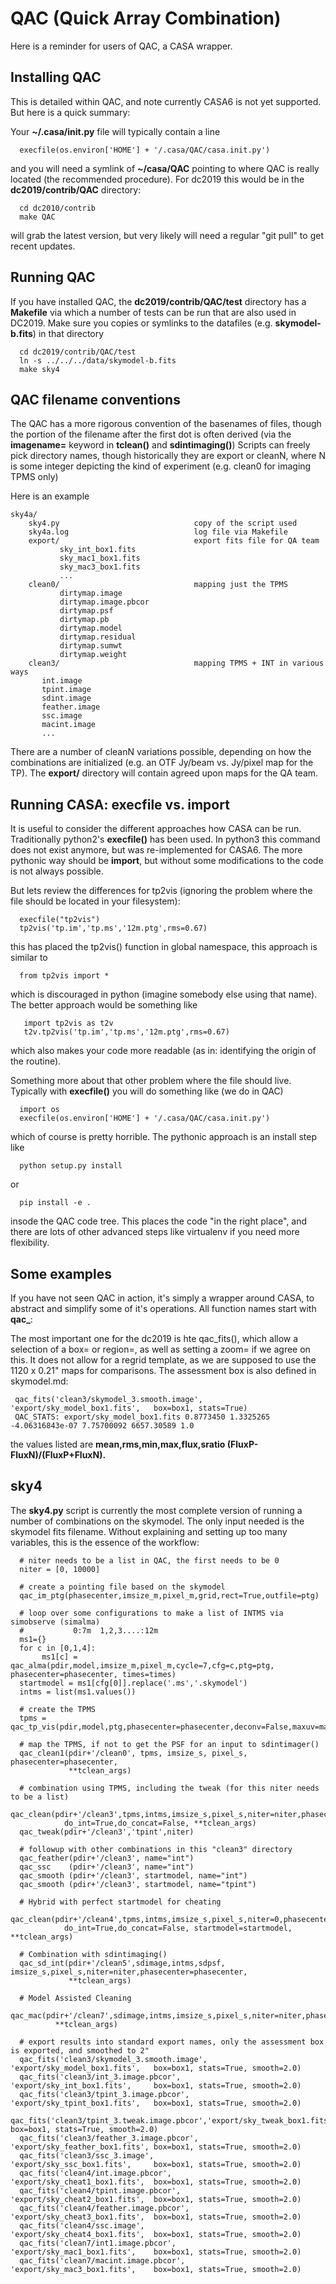 # QAC (Quick Array Combination) 

Here is a reminder for users of QAC, a CASA wrapper.

## Installing QAC

This is detailed within QAC, and note currently CASA6 is not yet supported. But here
is a quick summary:

Your **~/.casa/init.py** file will typically contain a line

      execfile(os.environ['HOME'] + '/.casa/QAC/casa.init.py')

and you will need a symlink of **~/casa/QAC** pointing to where QAC is
really located (the recommended procedure). For dc2019 this would
be in the **dc2019/contrib/QAC** directory:

      cd dc2010/contrib
      make QAC

will grab the latest version, but very likely will need a regular
"git pull" to get recent updates.

## Running QAC

If you have installed QAC, the **dc2019/contrib/QAC/test** directory
has a **Makefile** via which a number of tests can be run that are
also used in DC2019. Make sure you copies or symlinks to the datafiles
(e.g. **skymodel-b.fits**) in that directory

      cd dc2019/contrib/QAC/test
      ln -s ../../../data/skymodel-b.fits
      make sky4
      

## QAC filename conventions

The QAC
has a more rigorous convention
of the basenames of files, though the portion of the filename
after the first dot is often derived (via the **imagename=** keyword in
**tclean()** and **sdintimaging()**)
Scripts can freely pick directory names, though historically
they are export or cleanN, where N is some integer
depicting the kind of experiment (e.g. clean0 for imaging TPMS only)

Here is an example

    sky4a/
        sky4.py                              copy of the script used
        sky4a.log                            log file via Makefile
        export/                              export fits file for QA team
               sky_int_box1.fits
               sky_mac1_box1.fits
               sky_mac3_box1.fits
               ...
        clean0/                              mapping just the TPMS
               dirtymap.image
               dirtymap.image.pbcor
               dirtymap.psf
               dirtymap.pb
               dirtymap.model
               dirtymap.residual
               dirtymap.sumwt
               dirtymap.weight
        clean3/                              mapping TPMS + INT in various ways
	       int.image
	       tpint.image
	       sdint.image
	       feather.image
	       ssc.image
	       macint.image
	       ...

There are a number of cleanN variations possible, depending on how the combinations
are initialized (e.g. an OTF Jy/beam vs. Jy/pixel map for the TP). The **export/**
directory will contain agreed upon maps for the QA team.

## Running CASA: execfile vs. import

It is useful to consider the different approaches how CASA can be run. Traditionally
python2's **execfile()** has been used. In python3 this command does not exist anymore,
but was re-implemented for CASA6. The more pythonic way should be **import**, but
without some modifications to the code is not always possible.

But lets review the differences for tp2vis (ignoring the problem where
the file should be located in your filesystem):

      execfile("tp2vis")
      tp2vis('tp.im','tp.ms','12m.ptg',rms=0.67)

this has placed the tp2vis() function in global namespace, this approach is similar to

      from tp2vis import *

which is discouraged in python (imagine somebody else using that name).  The better
approach would be something like

       import tp2vis as t2v
       t2v.tp2vis('tp.im','tp.ms','12m.ptg',rms=0.67)

which also makes your code more readable (as in: identifying the origin of the routine).


Something more about that other problem where the file should live. Typically with **execfile()**
you will do something like (we do in QAC)

      import os
      execfile(os.environ['HOME'] + '/.casa/QAC/casa.init.py')

which of course is pretty horrible. The pythonic approach is an install step like

      python setup.py install
      
or

      pip install -e .

insode the QAC code tree.  This places the code "in the right place", and there are lots of other
advanced steps like virtualenv if you need more flexibility.



    



## Some examples

If you have not seen QAC in action, it's simply a wrapper around CASA, to abstract and
simplify some of it's operations. All function names start with **qac_**:

The most important one for the dc2019 is hte qac_fits(), which allow a selection of
a box= or region=, as well as setting a zoom= if we agree on this. It does not allow
for a regrid template, as we are supposed to use the 1120 x 0.21" maps for comparisons.
The assessment box is also defined in skymodel.md:

     qac_fits('clean3/skymodel_3.smooth.image', 'export/sky_model_box1.fits',   box=box1, stats=True)
     QAC_STATS: export/sky_model_box1.fits 0.8773450 1.3325265 -4.06316843e-07 7.75700092 6657.30589 1.0

the values listed are **mean,rms,min,max,flux,sratio (FluxP-FluxN)/(FluxP+FluxN).**       <div style="page-break-after: always"></div>


## sky4

The **sky4.py** script is currently the most complete version of
running a number of combinations on the skymodel. The only input needed
is the skymodel fits filename.  Without explaining and setting up too
many variables, this is the essence of the workflow:

      # niter needs to be a list in QAC, the first needs to be 0
      niter = [0, 10000]

      # create a pointing file based on the skymodel
      qac_im_ptg(phasecenter,imsize_m,pixel_m,grid,rect=True,outfile=ptg)

      # loop over some configurations to make a list of INTMS via simobserve (simalma)
      #           0:7m  1,2,3....:12m
      ms1={}
      for c in [0,1,4]:
           ms1[c] = qac_alma(pdir,model,imsize_m,pixel_m,cycle=7,cfg=c,ptg=ptg, phasecenter=phasecenter, times=times)
      startmodel = ms1[cfg[0]].replace('.ms','.skymodel')	   
      intms = list(ms1.values())

      # create the TPMS
      tpms = qac_tp_vis(pdir,model,ptg,phasecenter=phasecenter,deconv=False,maxuv=maxuv,nvgrp=nvgrp,fix=0)

      # map the TPMS, if not to get the PSF for an input to sdintimager()
      qac_clean1(pdir+'/clean0', tpms, imsize_s, pixel_s, phasecenter=phasecenter,
                 **tclean_args)

      # combination using TPMS, including the tweak (for this niter needs to be a list)
      qac_clean(pdir+'/clean3',tpms,intms,imsize_s,pixel_s,niter=niter,phasecenter=phasecenter,
                do_int=True,do_concat=False, **tclean_args)
      qac_tweak(pdir+'/clean3','tpint',niter)

      # followup with other combinations in this "clean3" directory
      qac_feather(pdir+'/clean3', name="int")
      qac_ssc    (pdir+'/clean3', name="int")
      qac_smooth (pdir+'/clean3', startmodel, name="int")
      qac_smooth (pdir+'/clean3', startmodel, name="tpint")

      # Hybrid with perfect startmodel for cheating
      qac_clean(pdir+'/clean4',tpms,intms,imsize_s,pixel_s,niter=0,phasecenter=phasecenter,
                do_int=True,do_concat=False, startmodel=startmodel, **tclean_args)

      # Combination with sdintimaging() 
      qac_sd_int(pdir+'/clean5',sdimage,intms,sdpsf, imsize_s,pixel_s,niter=niter,phasecenter=phasecenter,
                 **tclean_args)

      # Model Assisted Cleaning
      qac_mac(pdir+'/clean7',sdimage,intms,imsize_s,pixel_s,niter=niter,phasecenter=phasecenter,
              **tclean_args)

      # export results into standard export names, only the assessment box is exported, and smoothed to 2"
      qac_fits('clean3/skymodel_3.smooth.image',  'export/sky_model_box1.fits',   box=box1, stats=True, smooth=2.0)
      qac_fits('clean3/int_3.image.pbcor',        'export/sky_int_box1.fits',     box=box1, stats=True, smooth=2.0)
      qac_fits('clean3/tpint_3.image.pbcor',      'export/sky_tpint_box1.fits',   box=box1, stats=True, smooth=2.0)
      qac_fits('clean3/tpint_3.tweak.image.pbcor','export/sky_tweak_box1.fits',   box=box1, stats=True, smooth=2.0)
      qac_fits('clean3/feather_3.image.pbcor',    'export/sky_feather_box1.fits', box=box1, stats=True, smooth=2.0)
      qac_fits('clean3/ssc_3.image',              'export/sky_ssc_box1.fits',     box=box1, stats=True, smooth=2.0)
      qac_fits('clean4/int.image.pbcor',          'export/sky_cheat1_box1.fits',  box=box1, stats=True, smooth=2.0)
      qac_fits('clean4/tpint.image.pbcor',        'export/sky_cheat2_box1.fits',  box=box1, stats=True, smooth=2.0)
      qac_fits('clean4/feather.image.pbcor',      'export/sky_cheat3_box1.fits',  box=box1, stats=True, smooth=2.0)
      qac_fits('clean4/ssc.image',                'export/sky_cheat4_box1.fits',  box=box1, stats=True, smooth=2.0)
      qac_fits('clean7/int1.image.pbcor',         'export/sky_mac1_box1.fits',    box=box1, stats=True, smooth=2.0)
      qac_fits('clean7/macint.image.pbcor',       'export/sky_mac3_box1.fits',    box=box1, stats=True, smooth=2.0)
